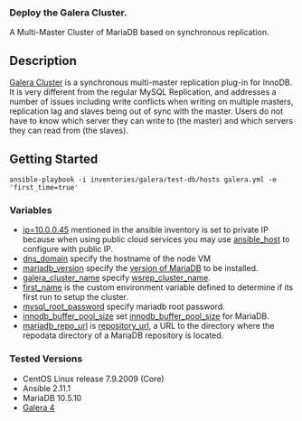 ### Deploy the Galera Cluster.

A Multi-Master Cluster of MariaDB based on synchronous replication.

## Description
[Galera Cluster](https://galeracluster.com/) is a synchronous multi-master replication plug-in for InnoDB. It is very different from the regular MySQL Replication, and addresses a number of issues including write conflicts when writing on multiple masters, replication lag and slaves being out of sync with the master. Users do not have to know which server they can write to (the master) and which servers they can read from (the slaves).

## Getting Started
```shell
ansible-playbook -i inventories/galera/test-db/hosts galera.yml -e 'first_time=true'
```

### Variables
* [ip=10.0.0.45](inventories/galera/test-db/hosts.ini#L1) mentioned in the ansible inventory is set to private IP because when using public cloud services you may use [ansible_host](inventories/galera/test-db/hosts.ini#L1) to configure with public IP.
* [dns_domain](inventories/galera/test-db/group_vars/all.yml#L2) specify the hostname of the node VM
* [mariadb_version](inventories/galera/test-db/group_vars/all.yml#L5) specify the [version of MariaDB](https://mariadb.com/kb/en/mariadb-server/#:~:text=MariaDB%20Server%2010.5,supported%20until%2024%20June%202025.) to be installed.
* [galera_cluster_name](inventories/galera/test-db/group_vars/all.yml#L7) specify [wsrep_cluster_name](https://mariadb.com/kb/en/galera-cluster-system-variables/#wsrep_cluster_name).
* [first_name](inventories/galera/test-db/group_vars/all.yml#L10) is the custom environment variable defined to determine if its first run to setup the cluster.
* [mysql_root_password](inventories/galera/test-db/group_vars/all.yml#L13) specify mariadb root password.
* [innodb_buffer_pool_size](inventories/galera/test-db/group_vars/all.yml#L16) set [innodb_buffer_pool_size](https://mariadb.com/kb/en/innodb-buffer-pool/#innodb_buffer_pool_size) for MariaDB.
* [mariadb_repo_url](inventories/galera/test-db/group_vars/all.yml#L19) is [repository_url](https://access.redhat.com/documentation/en-us/red_hat_enterprise_linux/6/html/deployment_guide/sec-setting_repository_options), a URL to the directory where the repodata directory of a MariaDB repository is located.

### Tested Versions
* CentOS Linux release 7.9.2009 (Core)
* Ansible 2.11.1
* MariaDB 10.5.10
* [Galera 4](https://mariadb.com/kb/en/meta/galera-versions/)